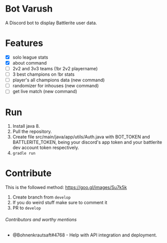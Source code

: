 # Bot Varush
A Discord bot to display Battlerite user data.

# Features
- [x] solo league stats
- [x] about command
- [ ] 2v2 and 3v3 teams (!br 2v2 playername)
- [ ] 3 best champions on !br stats
- [ ] player's all champions data (new command)
- [ ] randomizer for inhouses (new command)
- [ ] get live match (new command)

# Run
1. Install java 8.
2. Pull the repository.
3. Create file src/main/java/app/utils/Auth.java with BOT_TOKEN and BATTLERITE_TOKEN, being your discord's app token and your battlerite dev account token respectively.
4. `gradle run`

# Contribute
This is the followed method: https://goo.gl/images/Su7k5k
1. Create branch from `develop`
2. If you do weird stuff make sure to comment it
3. PR to `develop`

###### Contributors and worthy mentions
- @Bohnenkrautsaft#4768 - Help with API integration and deployment.
